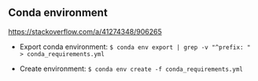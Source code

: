 ## Conda environment

https://stackoverflow.com/a/41274348/906265

- Export conda environment:
`$ conda env export | grep -v "^prefix: " > conda_requirements.yml`

- Create environment:
`$ conda env create -f conda_requirements.yml`


